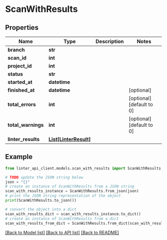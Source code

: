 # ScanWithResults


## Properties

Name | Type | Description | Notes
------------ | ------------- | ------------- | -------------
**branch** | **str** |  | 
**scan_id** | **int** |  | 
**project_id** | **int** |  | 
**status** | **str** |  | 
**started_at** | **datetime** |  | 
**finished_at** | **datetime** |  | [optional] 
**total_errors** | **int** |  | [optional] [default to 0]
**total_warnings** | **int** |  | [optional] [default to 0]
**linter_results** | [**List[LinterResult]**](LinterResult.md) |  | 

## Example

```python
from linter_api_client.models.scan_with_results import ScanWithResults

# TODO update the JSON string below
json = "{}"
# create an instance of ScanWithResults from a JSON string
scan_with_results_instance = ScanWithResults.from_json(json)
# print the JSON string representation of the object
print(ScanWithResults.to_json())

# convert the object into a dict
scan_with_results_dict = scan_with_results_instance.to_dict()
# create an instance of ScanWithResults from a dict
scan_with_results_from_dict = ScanWithResults.from_dict(scan_with_results_dict)
```
[[Back to Model list]](../README.md#documentation-for-models) [[Back to API list]](../README.md#documentation-for-api-endpoints) [[Back to README]](../README.md)


